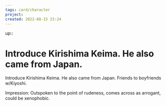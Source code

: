 ```yaml
---
tags: card/character
project: 
created: 2022-08-15 23:24
---
```

up:: 

# Introduce Kirishima Keima. He also came from Japan.
Introduce Kirishima Keima. He also came from Japan. Friends to boyfriends w/Kiyoshi. 

Impression: Outspoken to the point of rudeness, comes across as arrogant, could be xenophobic.